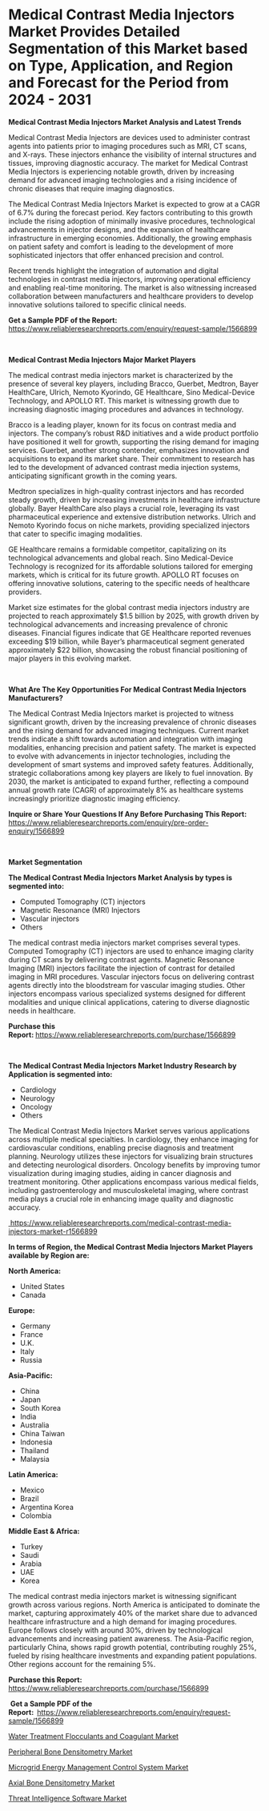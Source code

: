 <p><h1>Medical Contrast Media Injectors Market Provides Detailed Segmentation of this Market based on Type, Application, and Region and Forecast for the Period from 2024 - 2031</h1></p><p><strong>Medical Contrast Media Injectors Market Analysis and Latest Trends</strong></p>
<p><p>Medical Contrast Media Injectors are devices used to administer contrast agents into patients prior to imaging procedures such as MRI, CT scans, and X-rays. These injectors enhance the visibility of internal structures and tissues, improving diagnostic accuracy. The market for Medical Contrast Media Injectors is experiencing notable growth, driven by increasing demand for advanced imaging technologies and a rising incidence of chronic diseases that require imaging diagnostics.</p><p>The Medical Contrast Media Injectors Market is expected to grow at a CAGR of 6.7% during the forecast period. Key factors contributing to this growth include the rising adoption of minimally invasive procedures, technological advancements in injector designs, and the expansion of healthcare infrastructure in emerging economies. Additionally, the growing emphasis on patient safety and comfort is leading to the development of more sophisticated injectors that offer enhanced precision and control.</p><p>Recent trends highlight the integration of automation and digital technologies in contrast media injectors, improving operational efficiency and enabling real-time monitoring. The market is also witnessing increased collaboration between manufacturers and healthcare providers to develop innovative solutions tailored to specific clinical needs.</p></p>
<p><strong>Get a Sample PDF of the Report:&nbsp;</strong> <a href="https://www.reliableresearchreports.com/enquiry/request-sample/1566899">https://www.reliableresearchreports.com/enquiry/request-sample/1566899</a></p>
<p>&nbsp;</p>
<p><strong>Medical Contrast Media Injectors Major Market Players</strong></p>
<p><p>The medical contrast media injectors market is characterized by the presence of several key players, including Bracco, Guerbet, Medtron, Bayer HealthCare, Ulrich, Nemoto Kyorindo, GE Healthcare, Sino Medical-Device Technology, and APOLLO RT. This market is witnessing growth due to increasing diagnostic imaging procedures and advances in technology.</p><p>Bracco is a leading player, known for its focus on contrast media and injectors. The company’s robust R&D initiatives and a wide product portfolio have positioned it well for growth, supporting the rising demand for imaging services. Guerbet, another strong contender, emphasizes innovation and acquisitions to expand its market share. Their commitment to research has led to the development of advanced contrast media injection systems, anticipating significant growth in the coming years.</p><p>Medtron specializes in high-quality contrast injectors and has recorded steady growth, driven by increasing investments in healthcare infrastructure globally. Bayer HealthCare also plays a crucial role, leveraging its vast pharmaceutical experience and extensive distribution networks. Ulrich and Nemoto Kyorindo focus on niche markets, providing specialized injectors that cater to specific imaging modalities.</p><p>GE Healthcare remains a formidable competitor, capitalizing on its technological advancements and global reach. Sino Medical-Device Technology is recognized for its affordable solutions tailored for emerging markets, which is critical for its future growth. APOLLO RT focuses on offering innovative solutions, catering to the specific needs of healthcare providers.</p><p>Market size estimates for the global contrast media injectors industry are projected to reach approximately $1.5 billion by 2025, with growth driven by technological advancements and increasing prevalence of chronic diseases. Financial figures indicate that GE Healthcare reported revenues exceeding $19 billion, while Bayer’s pharmaceutical segment generated approximately $22 billion, showcasing the robust financial positioning of major players in this evolving market.</p></p>
<p>&nbsp;</p>
<p><strong>What Are The Key Opportunities For Medical Contrast Media Injectors Manufacturers?</strong></p>
<p><p>The Medical Contrast Media Injectors market is projected to witness significant growth, driven by the increasing prevalence of chronic diseases and the rising demand for advanced imaging techniques. Current market trends indicate a shift towards automation and integration with imaging modalities, enhancing precision and patient safety. The market is expected to evolve with advancements in injector technologies, including the development of smart systems and improved safety features. Additionally, strategic collaborations among key players are likely to fuel innovation. By 2030, the market is anticipated to expand further, reflecting a compound annual growth rate (CAGR) of approximately 8% as healthcare systems increasingly prioritize diagnostic imaging efficiency.</p></p>
<p><strong>Inquire or Share Your Questions If Any Before Purchasing This Report:</strong> <a href="https://www.reliableresearchreports.com/enquiry/pre-order-enquiry/1566899">https://www.reliableresearchreports.com/enquiry/pre-order-enquiry/1566899</a></p>
<p>&nbsp;</p>
<p><strong>Market Segmentation</strong></p>
<p><strong>The Medical Contrast Media Injectors Market Analysis by types is segmented into:</strong></p>
<p><ul><li>Computed Tomography (CT) injectors</li><li>Magnetic Resonance (MRI) Injectors</li><li>Vascular injectors</li><li>Others</li></ul></p>
<p><p>The medical contrast media injectors market comprises several types. Computed Tomography (CT) injectors are used to enhance imaging clarity during CT scans by delivering contrast agents. Magnetic Resonance Imaging (MRI) injectors facilitate the injection of contrast for detailed imaging in MRI procedures. Vascular injectors focus on delivering contrast agents directly into the bloodstream for vascular imaging studies. Other injectors encompass various specialized systems designed for different modalities and unique clinical applications, catering to diverse diagnostic needs in healthcare.</p></p>
<p><strong>Purchase this Report:&nbsp;</strong><a href="https://www.reliableresearchreports.com/purchase/1566899">https://www.reliableresearchreports.com/purchase/1566899</a></p>
<p>&nbsp;</p>
<p><strong>The Medical Contrast Media Injectors Market Industry Research by Application is segmented into:</strong></p>
<p><ul><li>Cardiology</li><li>Neurology</li><li>Oncology</li><li>Others</li></ul></p>
<p><p>The Medical Contrast Media Injectors Market serves various applications across multiple medical specialties. In cardiology, they enhance imaging for cardiovascular conditions, enabling precise diagnosis and treatment planning. Neurology utilizes these injectors for visualizing brain structures and detecting neurological disorders. Oncology benefits by improving tumor visualization during imaging studies, aiding in cancer diagnosis and treatment monitoring. Other applications encompass various medical fields, including gastroenterology and musculoskeletal imaging, where contrast media plays a crucial role in enhancing image quality and diagnostic accuracy.</p></p>
<p><a href="https://www.reliableresearchreports.com/medical-contrast-media-injectors-market-r1566899">&nbsp;https://www.reliableresearchreports.com/medical-contrast-media-injectors-market-r1566899</a></p>
<p><strong>In terms of Region, the Medical Contrast Media Injectors Market Players available by Region are:</strong></p>
<p>
    <p> <strong> North America: </strong>
        <ul>
            <li>United States</li>
            <li>Canada</li>
        </ul>
        </p> 
    <p> <strong> Europe: </strong>
        <ul>
            <li>Germany</li>
            <li>France</li>
            <li>U.K.</li>
            <li>Italy</li>
            <li>Russia</li>
        </ul>
        </p> 
    <p> <strong> Asia-Pacific: </strong>
        <ul>
            <li>China</li>
            <li>Japan</li>
            <li>South Korea</li>
            <li>India</li>
            <li>Australia</li>
            <li>China Taiwan</li>
            <li>Indonesia</li>
            <li>Thailand</li>
            <li>Malaysia</li>
        </ul>
        </p> 
    <p> <strong> Latin America: </strong>
        <ul>
            <li>Mexico</li>
            <li>Brazil</li>
            <li>Argentina Korea</li>
            <li>Colombia</li>
        </ul>
        </p> 
    <p> <strong> Middle East & Africa: </strong>
        <ul>
            <li>Turkey</li>
            <li>Saudi</li>
            <li>Arabia</li>
            <li>UAE</li>
            <li>Korea</li>
        </ul>
    </p>
    </p>
<p><p>The medical contrast media injectors market is witnessing significant growth across various regions. North America is anticipated to dominate the market, capturing approximately 40% of the market share due to advanced healthcare infrastructure and a high demand for imaging procedures. Europe follows closely with around 30%, driven by technological advancements and increasing patient awareness. The Asia-Pacific region, particularly China, shows rapid growth potential, contributing roughly 25%, fueled by rising healthcare investments and expanding patient populations. Other regions account for the remaining 5%.</p></p>
<p><strong>Purchase this Report: </strong><a href="https://www.reliableresearchreports.com/purchase/1566899">https://www.reliableresearchreports.com/purchase/1566899</a></p>
<p>&nbsp;<strong>Get a Sample PDF of the Report:&nbsp;&nbsp;</strong><a href="https://www.reliableresearchreports.com/enquiry/request-sample/1566899">https://www.reliableresearchreports.com/enquiry/request-sample/1566899</a></p>
<p><strong></strong></p>
<p><p><a href="https://medium.com/@narcisoferry1/water-treatment-flocculants-and-coagulant-market-size-market-segmentation-market-trends-and-0a92b65e8b32?postPublishedType=repub">Water Treatment Flocculants and Coagulant Market</a></p><p><a href="https://github.com/AlisaRowe24/Market-Research-Report-List-1/blob/main/peripheral-bone-densitometry-market.md">Peripheral Bone Densitometry Market</a></p><p><a href="https://medium.com/@narcisoferry1/insights-into-the-microgrid-energy-management-control-system-market-market-players-market-size-961f0c89214a?postPublishedType=repub">Microgrid Energy Management Control System Market</a></p><p><a href="https://github.com/HobertDavis43/Market-Research-Report-List-1/blob/main/axial-bone-densitometry-market.md">Axial Bone Densitometry Market</a></p><p><a href="https://www.linkedin.com/pulse/threat-intelligence-software-market-trends-strategic-insights-tiuwc">Threat Intelligence Software Market</a></p></p>